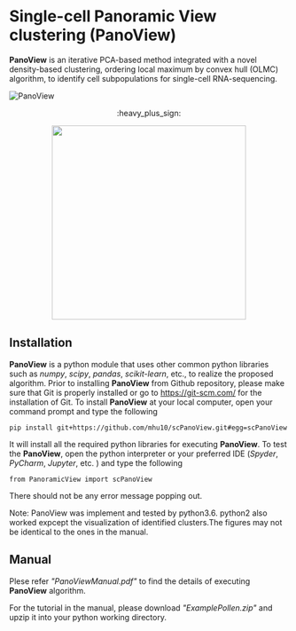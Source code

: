 # Single-cell Panoramic View clustering (PanoView) #

**PanoView** is an iterative PCA-based method integrated with a novel density-based clustering, ordering local maximum by convex hull (OLMC) algorithm, to identify cell subpopulations for single-cell RNA-sequencing.




![PanoView](https://github.com/mhu10/scPanoView/blob/master/PanoView.jpg)
<p align="center">
  :heavy_plus_sign:

<p align="center">
  <img width="350" height="350" src="https://github.com/mhu10/scPanoView/blob/master/OLMC_animation.gif">
</p>


## Installation ##
**PanoView** is a python module that uses other common python libraries such as *numpy*, *scipy*, *pandas*, *scikit-learn*, etc., to realize the proposed algorithm. Prior to installing **PanoView** from Github repository, please make sure that Git is properly installed or go to https://git-scm.com/  for the installation of Git.
To install **PanoView** at your local computer, open your command prompt and type the following

```
pip install git+https://github.com/mhu10/scPanoView.git#egg=scPanoView
```

It will install all the required python libraries for executing **PanoView**. To test the **PanoView**, open the python interpreter or your preferred IDE (*Spyder*, *PyCharm*, *Jupyter*, etc. ) and type the following

```
from PanoramicView import scPanoView
```
There should not be any error message popping out.

Note: PanoView was implement and tested by python3.6. python2 also worked expcept the visualization of identified clusters.The figures may not be identical to the ones in the manual.



## Manual ##

Plese refer *"PanoViewManual.pdf"* to find the details of executing **PanoView** algorithm.

For the tutorial in the manual, please download *"ExamplePollen.zip"* and upzip it into your python working directory.
